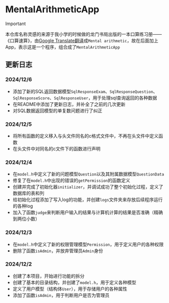 # MentalArithmeticApp

> [!important]
>
> 本仓库名称灵感的来源于我小学的时候做的龙门书局出版的一本口算练习册——《口算速算》，由[Google Translate翻译](https://translate.google.com/?sl=auto&tl=en&text=%E5%8F%A3%E7%AE%97%E9%80%9F%E7%AE%97&op=translate)成`Mental arithmetic`，故在后面加上App，表示这是一个程序，组合成了`MentalArithmeticApp`

## 更新日志

### 2024/12/6

- 添加了新的SQL返回数据模型`SqlResponseExam`、`SqlResponseQuestion`、`SqlResponseScore`、`SqlResponseUser`，用于处理sql查询返回的各种数据
- 在README中添加了更新日志，并补全了之前的几次更新
- 对SQL数据返回模型的单复数问题进行了纠正

### 2024/12/5

- 将所有函数的定义移入与头文件同名的c格式文件中，不再在头文件中定义函数
- 在头文件中对同名的c文件下的函数进行声明

### 2024/12/4

- 在`model.h`中定义了新的问题模型`Question`以及其附属数据模型`QuestionData`
- 修复了在`model.h`中出现的错误的`getPermission`的函数定义
- 创建并完成了初始化器`initializer`，并调试成功了整个初始化过程，定义了数据库的表和列
- 给初始化过程添加了写入log的功能，并创建`logs`文件夹来存放后续程序运行的各种log
- 加入了函数`judge`来判断用户输入的结果与计算机计算的结果是否准确（精确到两位小数）

### 2024/12/3

- 在`model.h`中定义了新的权限管理模型`Permission`，用于定义用户的各种权限
- 删除了函数`isAdmin`，并放弃管理员`Admin`身份

### 2024/12/2

- 创建了本项目，开始进行功能的拆分
- 创建了基本的目录结构，并创建了`model.h`，用于定义各种模型
- 定义了用户模型（结构体`User`），用于存储用户的各种属性
- 添加了函数`isAdmin`，用于判断用户是否为管理员